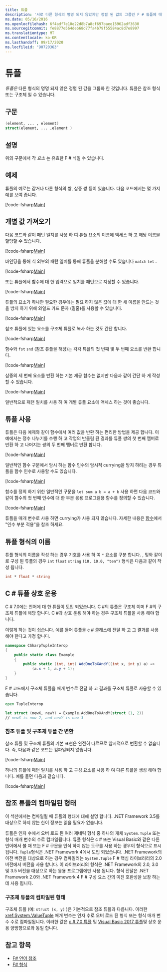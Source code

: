 ```yaml
---
title: 튜플
description: '서로 다른 형식의 명명 되지 않았지만 정렬 된 값의 그룹인 F # 튜플에 대해 알아봅니다.'
ms.date: 05/16/2016
ms.openlocfilehash: 6f4adf7e10e22d8b7a8cf697baee15962adf3630
ms.sourcegitcommit: fe8877e564deb68d77fa4b79f55584ac8d7e8997
ms.translationtype: MT
ms.contentlocale: ko-KR
ms.lasthandoff: 09/17/2020
ms.locfileid: "90720363"
---
```

# <a name="tuples"></a>튜플

*튜플은* 다른 형식의 명명 되지 않은 정렬 된 값을 그룹화 한 것입니다.  튜플은 참조 형식 또는 구조체 일 수 있습니다.

## <a name="syntax"></a>구문

```fsharp
(element, ... , element)
struct(element, ... ,element )
```

## <a name="remarks"></a>설명

위의 구문에서 각 *요소* 는 유효한 F # 식일 수 있습니다.

## <a name="examples"></a>예제

튜플의 예로는 같거나 다른 형식의 쌍, 삼중 쌍 등이 있습니다. 다음 코드에서는 몇 가지 예를 보여 줍니다.

[!code-fsharp[Main](~/samples/snippets/fsharp/tuples/basic-examples.fsx#L6-L21)]

## <a name="obtaining-individual-values"></a>개별 값 가져오기

다음 코드와 같이 패턴 일치를 사용 하 여 튜플 요소의 이름에 액세스 하 고 해당 이름을 할당할 수 있습니다.

[!code-fsharp[Main](~/samples/snippets/fsharp/tuples/basic-examples.fsx#L27-L29)]

바인딩을 통해 식 외부의 패턴 일치를 통해 튜플을 분해할 수도 있습니다 `match`  `let` .

[!code-fsharp[Main](~/samples/snippets/fsharp/tuples/basic-examples.fsx#L34-L37)]

또는 튜플에서 함수에 대 한 입력으로 일치를 패턴으로 지정할 수 있습니다.

[!code-fsharp[Main](~/samples/snippets/fsharp/tuples/basic-examples.fsx#L43-L47)]

튜플의 요소가 하나만 필요한 경우에는 필요 하지 않은 값에 대 한 새 이름을 만드는 것을 방지 하기 위해 와일드 카드 문자 (밑줄)를 사용할 수 있습니다.

[!code-fsharp[Main](~/samples/snippets/fsharp/tuples/basic-examples.fsx#L53-L54)]

참조 튜플에 있는 요소를 구조체 튜플로 복사 하는 것도 간단 합니다.

[!code-fsharp[Main](~/samples/snippets/fsharp/tuples/basic-examples.fsx#L62-L66)]

함수와 `fst` `snd` (참조 튜플을 해당)는 각각 튜플의 첫 번째 및 두 번째 요소를 반환 합니다.

[!code-fsharp[Main](~/samples/snippets/fsharp/tuples/basic-examples.fsx#L72-L73)]

삼중의 세 번째 요소를 반환 하는 기본 제공 함수는 없지만 다음과 같이 간단 하 게 작성할 수 있습니다.

[!code-fsharp[Main](~/samples/snippets/fsharp/tuples/basic-examples.fsx#L78-L78)]

일반적으로 패턴 일치를 사용 하 여 개별 튜플 요소에 액세스 하는 것이 좋습니다.

## <a name="using-tuples"></a>튜플 사용

튜플은 다음 예제와 같이 함수에서 여러 값을 반환 하는 편리한 방법을 제공 합니다. 이 예에서는 정수 나누기를 수행 하 고 작업의 반올림 된 결과를 튜플 쌍의 첫 번째 멤버로 반환 하 고 나머지는 쌍의 두 번째 멤버로 반환 합니다.

[!code-fsharp[Main](~/samples/snippets/fsharp/tuples/basic-examples.fsx#L83-L86)]

일반적인 함수 구문에서 암시 하는 함수 인수의 암시적 currying을 방지 하려는 경우 튜플을 함수 인수로 사용할 수도 있습니다.

[!code-fsharp[Main](~/samples/snippets/fsharp/tuples/basic-examples.fsx#L88-L88)]

함수를 정의 하기 위한 일반적인 구문을 `let sum a b = a + b` 사용 하면 다음 코드와 같이 함수의 첫 번째 인수에 대 한 부분 응용 프로그램용 함수를 정의할 수 있습니다.

[!code-fsharp[Main](~/samples/snippets/fsharp/tuples/basic-examples.fsx#L90-L94)]

튜플을 매개 변수로 사용 하면 currying가 사용 되지 않습니다. 자세한 내용은 [함수](./functions/index.md)에서 "인수 부분 적용"을 참조 하세요.

## <a name="names-of-tuple-types"></a>튜플 형식의 이름

튜플 형식의 이름을 작성 하는 경우 기호를 사용 하 여 `*` 요소를 구분 합니다. , 및와 같이로 구성 된 튜플의 경우 `int` `float` `string` `(10, 10.0, "ten")` 형식은 다음과 같이 작성 됩니다.

```fsharp
int * float * string
```

## <a name="interoperation-with-c-tuples"></a>C # 튜플 상호 운용

C # 7.0에는 언어에 대 한 튜플이 도입 되었습니다.  C #의 튜플은 구조체 이며 F #의 구조체 튜플에 해당 합니다.  C #과 상호 운용 해야 하는 경우 구조체 튜플을 사용 해야 합니다.

이렇게 하는 것이 쉽습니다.  예를 들어 튜플을 c # 클래스에 전달 하 고 그 결과를 사용 해야 한다고 가정 합니다.

```csharp
namespace CSharpTupleInterop
{
    public static class Example
    {
        public static (int, int) AddOneToXAndY((int x, int y) a) =>
            (a.x + 1, a.y + 1);
    }
}
```

F # 코드에서 구조체 튜플을 매개 변수로 전달 하 고 결과를 구조체 튜플로 사용할 수 있습니다.

```fsharp
open TupleInterop

let struct (newX, newY) = Example.AddOneToXAndY(struct (1, 2))
// newX is now 2, and newY is now 3
```

### <a name="converting-between-reference-tuples-and-struct-tuples"></a>참조 튜플 및 구조체 튜플 간 변환

참조 튜플 및 구조체 튜플의 기본 표현은 완전히 다르므로 암시적으로 변환할 수 없습니다.  즉, 다음과 같은 코드는 컴파일되지 않습니다.

[!code-fsharp[Main](~/samples/snippets/fsharp/tuples/interop.fsx#L5-L12)]

하나의 튜플에 패턴 일치를 사용 하 고 구성 요소를 사용 하 여 다른 튜플을 생성 해야 합니다.  예를 들면 다음과 같습니다.

[!code-fsharp[Main](~/samples/snippets/fsharp/tuples/interop.fsx#L18-L22)]

## <a name="compiled-form-of-reference-tuples"></a>참조 튜플의 컴파일된 형태

이 섹션에서는 컴파일될 때 튜플의 형태에 대해 설명 합니다.  .NET Framework 3.5를 대상으로 하지 않는 한이 정보는 읽을 필요가 없습니다.

튜플은 인자 수에서 오버 로드 된 여러 제네릭 형식 중 하나의 개체 `System.Tuple` 또는 형식 매개 변수의 수로 컴파일됩니다. 튜플 형식은 c # 또는 Visual Basic와 같은 다른 언어에서 볼 때 또는 F # 구문을 인식 하지 않는 도구를 사용 하는 경우이 형식으로 표시 됩니다. `Tuple`형식은 .NET Framework 4에서 도입 되었습니다. .NET Framework의 이전 버전을 대상으로 하는 경우 컴파일러는 `System.Tuple` F # 핵심 라이브러리의 2.0 버전에서 버전을 사용 합니다. 이 라이브러리의 형식은 .NET Framework의 2.0, 3.0 및 3.5 버전을 대상으로 하는 응용 프로그램에만 사용 됩니다. 형식 전달은 .NET Framework 2.0와 .NET Framework 4 F # 구성 요소 간의 이진 호환성을 보장 하는 데 사용 됩니다.

### <a name="compiled-form-of-struct-tuples"></a>구조체 튜플의 컴파일된 형태

구조체 튜플 (예: `struct (x, y)` )은 기본적으로 참조 튜플과 다릅니다.  이러한 <xref:System.ValueTuple> 매개 변수는 인자 수로 오버 로드 된 형식 또는 형식 매개 변수 수로 컴파일됩니다.  이러한 값은 [c # 7.0 튜플](../../csharp/language-reference/builtin-types/value-tuples.md) 및 [Visual Basic 2017 튜플](../../visual-basic/programming-guide/language-features/data-types/tuples.md)및 상호 운용 양방향으로와 동일 합니다.

## <a name="see-also"></a>참고 항목

- [F# 언어 참조](index.md)
- [F# 형식](fsharp-types.md)
